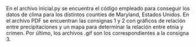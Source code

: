 En el archivo inicial.py se encuentra el código empleado para conseguir los datos de clima para los distintos counties de Maryland, Estados Unidos. En el archivo PDF se encuentran las consignas 1 y 2 con gráficos de relación entre precipitaciones y un mapa para determinar la relación entre etnia y crimen. Por último, los archivos .gif son los correspondientes a la consigna 3.

